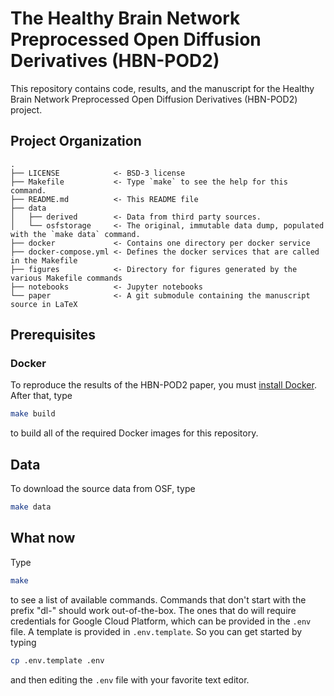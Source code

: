 # The Healthy Brain Network Preprocessed Open Diffusion Derivatives (HBN-POD2)

This repository contains code, results, and the manuscript for the Healthy Brain Network Preprocessed Open Diffusion Derivatives (HBN-POD2) project.

## Project Organization

    .
    ├── LICENSE            <- BSD-3 license
    ├── Makefile           <- Type `make` to see the help for this command.
    ├── README.md          <- This README file
    ├── data
    │   ├── derived        <- Data from third party sources.
    │   └── osfstorage     <- The original, immutable data dump, populated with the `make data` command.
    ├── docker             <- Contains one directory per docker service
    ├── docker-compose.yml <- Defines the docker services that are called in the Makefile
    ├── figures            <- Directory for figures generated by the various Makefile commands
    ├── notebooks          <- Jupyter notebooks
    └── paper              <- A git submodule containing the manuscript source in LaTeX

## Prerequisites

### Docker

To reproduce the results of the HBN-POD2 paper, you must [install
Docker](https://docs.docker.com/engine/installation/).
After that, type
```bash
make build
```
to build all of the required Docker images for this repository.

## Data

To download the source data from OSF, type
```bash
make data
```

## What now

Type
```bash
make
```
to see a list of available commands. Commands that don't start with the
prefix "dl-" should work out-of-the-box. The ones that do will require
credentials for Google Cloud Platform, which can be provided in the
`.env` file. A template is provided in `.env.template`. So you can
get started by typing
```bash
cp .env.template .env
```
and then editing the `.env` file with your favorite text editor.

